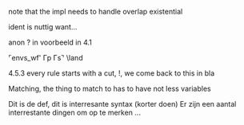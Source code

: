note that the impl needs to handle overlap existential

ident is nuttig want...

anon ? in voorbeeld in 4.1

⌜envs_wf' Γp Γs⌝ \land

4.5.3 every rule starts with a cut, !, we come back to this in bla

Matching, the thing to match to has to have not less variables

Dit is de def, dit is interresante syntax (korter doen)
Er zijn een aantal interrestante dingen om op te merken ...
